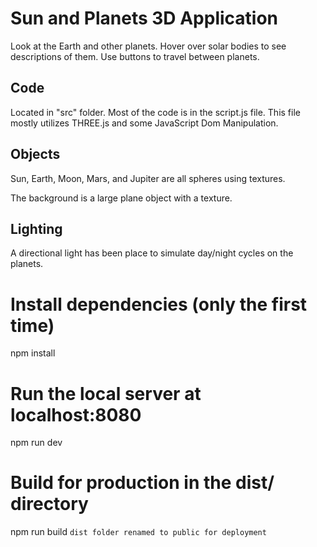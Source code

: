 # Sun and Planets 3D Application

Look at the Earth and other planets. Hover over solar bodies to see descriptions of them. Use buttons to travel between planets.

## Code

Located in "src" folder. Most of the code is in the script.js file. This file mostly utilizes THREE.js and some JavaScript Dom Manipulation. 

## Objects 

Sun, Earth, Moon, Mars, and Jupiter are all spheres using textures.

The background is a large plane object with a texture. 

## Lighting

A directional light has been place to simulate day/night cycles on the planets.


# Install dependencies (only the first time)
npm install

# Run the local server at localhost:8080
npm run dev

# Build for production in the dist/ directory
npm run build
``` dist folder renamed to public for deployment ```

